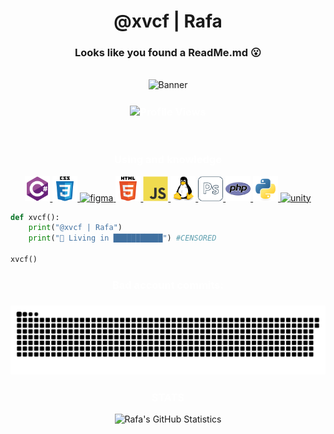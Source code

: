 <h1 align="center" style="font-weight:bold">@xvcf | Rafa</h1>
<h3 align="center">Looks like you found a ReadMe.md 😮</h3><br>

<div align="center">
  <img src="https://i.giphy.com/media/1zgzISaYrnMAYRJJEr/giphy.webp" alt="Banner"/>
</div>

<h3 align="center" style="font-weight:bold;color:white;">
    <img align="center" src="https://komarev.com/ghpvc/?username=rafaeloxmc&label=Profile%20views&color=993399&style=flat" alt="Profile Views" />
</h3>

<br>
<h3 align="center" style="font-weight:bold;color:white;">
    Using and knowledge
</h3>
<p align="center"> <a href="https://www.w3schools.com/cs/" target="_blank" rel="noreferrer"> <img src="https://raw.githubusercontent.com/devicons/devicon/master/icons/csharp/csharp-original.svg" alt="csharp" width="40" height="40"/> </a> <a href="https://www.w3schools.com/css/" target="_blank" rel="noreferrer"> <img src="https://raw.githubusercontent.com/devicons/devicon/master/icons/css3/css3-original-wordmark.svg" alt="css3" width="40" height="40"/> </a> <a href="https://www.figma.com/" target="_blank" rel="noreferrer"> <img src="https://www.vectorlogo.zone/logos/figma/figma-icon.svg" alt="figma" width="40" height="40"/> </a> </a> <a href="https://www.w3.org/html/" target="_blank" rel="noreferrer"> <img src="https://raw.githubusercontent.com/devicons/devicon/master/icons/html5/html5-original-wordmark.svg" alt="html5" width="40" height="40"/> </a> <a href="https://developer.mozilla.org/en-US/docs/Web/JavaScript" target="_blank" rel="noreferrer"> <img src="https://raw.githubusercontent.com/devicons/devicon/master/icons/javascript/javascript-original.svg" alt="javascript" width="40" height="40"/> </a> <a href="https://www.linux.org/" target="_blank" rel="noreferrer"> <img src="https://raw.githubusercontent.com/devicons/devicon/master/icons/linux/linux-original.svg" alt="linux" width="40" height="40"/> </a> <a href="https://www.photoshop.com/en" target="_blank" rel="noreferrer"> <img src="https://raw.githubusercontent.com/devicons/devicon/master/icons/photoshop/photoshop-line.svg" alt="photoshop" width="40" height="40"/> </a> <a href="https://www.php.net" target="_blank" rel="noreferrer"> <img src="https://raw.githubusercontent.com/devicons/devicon/master/icons/php/php-original.svg" alt="php" width="40" height="40"/> </a> <a href="https://www.python.org" target="_blank" rel="noreferrer"> <img src="https://raw.githubusercontent.com/devicons/devicon/master/icons/python/python-original.svg" alt="python" width="40" height="40"/> </a> <a href="https://unity.com/" target="_blank" rel="noreferrer"> <img src="https://www.vectorlogo.zone/logos/unity3d/unity3d-icon.svg" alt="unity" width="40" height="40"/> </a> </p>

```python
def xvcf():
    print("@xvcf | Rafa")
    print("📍 Living in ███████████") #CENSORED
    
xvcf()
```
<h3 align="center" style="font-weight:bold;color:white;">
    Bad account commits:
</h3>
<h3 align="center" style="font-weight:bold;color:white;">
    <img src="https://raw.githubusercontent.com/RafaeloxMC/RafaeloxMC/main/github-user-contribution.svg">

</h3>

<h3 align="center" style="font-weight:bold;color:white;">
    STATS
</h3>

<p align="center">
<img src="https://github-readme-stats.vercel.app/api?username=RafaeloxMC&theme=tokyonight&show_icons=true&hide_border=true&count_private=true" alt="Rafa's GitHub Statistics" />
</p>
